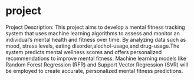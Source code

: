 # project
Project Description:
This project aims to develop a mental fitness tracking system that uses machine learning algorithms to assess and monitor an individual’s mental health and fitness over time. By analyzing data such as mood, stress levels, eating disorder,alochol-usage,and drug-usage.The system predicts mental wellness scores and offers personalized recommendations to improve mental fitness. Machine learning models like Random Forest Regression (RFR) and Support Vector Regression (SVR) will be employed to create accurate, personalized mental fitness predictions.
